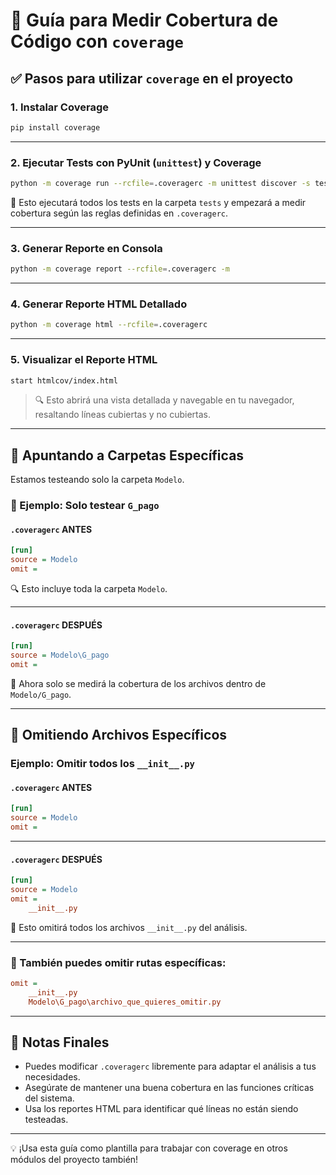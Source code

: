 
# 🧪 Guía para Medir Cobertura de Código con `coverage`

## ✅ Pasos para utilizar `coverage` en el proyecto

### 1. Instalar Coverage

```bash
pip install coverage
```

---

### 2. Ejecutar Tests con PyUnit (`unittest`) y Coverage

```bash
python -m coverage run --rcfile=.coveragerc -m unittest discover -s tests
```

📌 Esto ejecutará todos los tests en la carpeta `tests` y empezará a medir cobertura según las reglas definidas en `.coveragerc`.

---

### 3. Generar Reporte en Consola

```bash
python -m coverage report --rcfile=.coveragerc -m
```

---

### 4. Generar Reporte HTML Detallado

```bash
python -m coverage html --rcfile=.coveragerc
```

---

### 5. Visualizar el Reporte HTML

```bash
start htmlcov/index.html
```

> 🔍 Esto abrirá una vista detallada y navegable en tu navegador, resaltando líneas cubiertas y no cubiertas.

---

## 🎯 Apuntando a Carpetas Específicas

Estamos testeando solo la carpeta `Modelo`.

### 🎯 Ejemplo: Solo testear `G_pago`

#### `.coveragerc` ANTES

```ini
[run]
source = Modelo
omit =
```

🔍 Esto incluye toda la carpeta `Modelo`.

---

#### `.coveragerc` DESPUÉS

```ini
[run]
source = Modelo\G_pago
omit =
```

🔎 Ahora solo se medirá la cobertura de los archivos dentro de `Modelo/G_pago`.

---

## 🚫 Omitiendo Archivos Específicos

### Ejemplo: Omitir todos los `__init__.py`

#### `.coveragerc` ANTES

```ini
[run]
source = Modelo
omit =
```

---

#### `.coveragerc` DESPUÉS

```ini
[run]
source = Modelo
omit =
    __init__.py
```

📛 Esto omitirá todos los archivos `__init__.py` del análisis.

---

### 🧰 También puedes omitir rutas específicas:

```ini
omit =
    __init__.py
    Modelo\G_pago\archivo_que_quieres_omitir.py
```

---

## 📌 Notas Finales

- Puedes modificar `.coveragerc` libremente para adaptar el análisis a tus necesidades.
- Asegúrate de mantener una buena cobertura en las funciones críticas del sistema.
- Usa los reportes HTML para identificar qué líneas no están siendo testeadas.

---

💡 ¡Usa esta guía como plantilla para trabajar con coverage en otros módulos del proyecto también!
